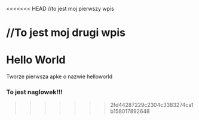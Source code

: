 <<<<<<< HEAD
//to jest moj pierwszy wpis

//To jest moj drugi wpis
=======
# Hello World
Tworze pierwsza apke o nazwie helloworld

### To jest naglowek!!!
>>>>>>> 2fd44287229c2304c3383274ca1b158017892648
